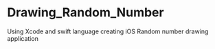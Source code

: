 # Drawing_Random_Number
Using Xcode and swift language creating iOS Random number drawing application 
